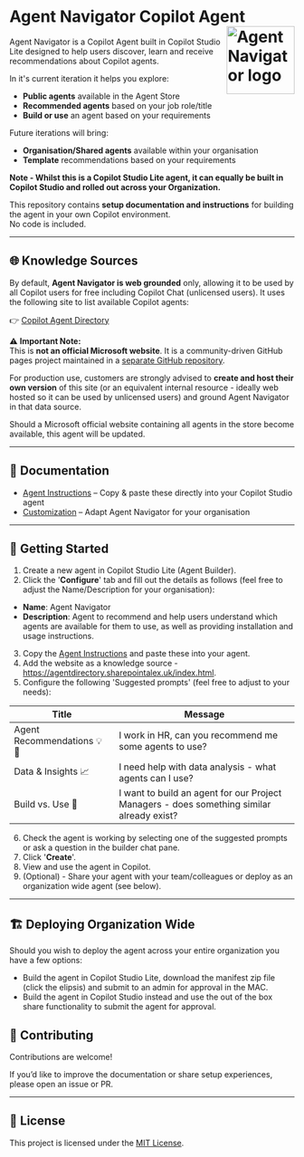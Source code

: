 # Agent Navigator Copilot Agent <img align="right" src="assets/agent-navigator-logo.png" alt="Agent Navigator logo" width="120">
Agent Navigator is a Copilot Agent built in Copilot Studio Lite designed to help users discover, learn and receive recommendations about Copilot agents.  

In it's current iteration it helps you explore:
- **Public agents** available in the Agent Store
- **Recommended agents** based on your job role/title
- **Build or use** an agent based on your requirements

Future iterations will bring:
- **Organisation/Shared agents** available within your organisation
- **Template** recommendations based on your requirements

**Note - Whilst this is a Copilot Studio Lite agent, it can equally be built in Copilot Studio and rolled out across your Organization.**

This repository contains **setup documentation and instructions** for building the agent in your own Copilot environment.  
No code is included.

---

## 🌐 Knowledge Sources

By default, **Agent Navigator is web grounded** only, allowing it to be used by all Copilot users for free including Copilot Chat (unlicensed users). 
It uses the following site to list available Copilot agents:

👉 [Copilot Agent Directory](https://agentdirectory.sharepointalex.uk/index.html)

⚠️ **Important Note:**  
This is **not an official Microsoft website**. It is a community-driven GitHub pages project maintained in a [separate GitHub repository](https://github.com/alexc-msft/copilot-agent-directory).  

For production use, customers are strongly advised to **create and host their own version** of this site (or an equivalent internal resource - ideally web hosted so it can be used by unlicensed users) and ground Agent Navigator in that data source. 

Should a Microsoft official website containing all agents in the store become available, this agent will be updated.

---

## 📖 Documentation

- [Agent Instructions](docs/instructions.md) – Copy & paste these directly into your Copilot Studio agent
- [Customization](docs/customization.md) – Adapt Agent Navigator for your organisation

---

## 🚀 Getting Started

1. Create a new agent in Copilot Studio Lite (Agent Builder).
2. Click the '**Configure**' tab and fill out the details as follows (feel free to adjust the Name/Description for your organisation):

- **Name**: Agent Navigator
- **Description**: Agent to recommend and help users understand which agents are available for them to use, as well as providing installation and usage instructions.

3. Copy the [Agent Instructions](docs/instructions.md) and paste these into your agent.
4. Add the website as a knowledge source - https://agentdirectory.sharepointalex.uk/index.html.
5. Configure the following 'Suggested prompts' (feel free to adjust to your needs):

| Title | Message |
|----------|----------|
| Agent Recommendations 💡 👥   | I work in HR, can you recommend me some agents to use?  |
| Data & Insights 📈   | I need help with data analysis - what agents can I use?   |
| Build vs. Use 🧭    | I want to build an agent for our Project Managers - does something similar already exist?   |

6. Check the agent is working by selecting one of the suggested prompts or ask a question in the builder chat pane.
7. Click '**Create**'.
8. View and use the agent in Copilot.
9. (Optional) - Share your agent with your team/colleagues or deploy as an organization wide agent (see below).

---

## 🏗️ Deploying Organization Wide

Should you wish to deploy the agent across your entire organization you have a few options:

- Build the agent in Copilot Studio Lite, download the manifest zip file (click the elipsis) and submit to an admin for approval in the MAC.
- Build the agent in Copilot Studio instead and use the out of the box share functionality to submit the agent for approval.

## 🤝 Contributing

Contributions are welcome!  

If you’d like to improve the documentation or share setup experiences, please open an issue or PR.

---

## 📜 License

This project is licensed under the [MIT License](LICENSE).

